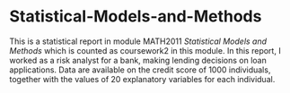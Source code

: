 # Statistical-Models-and-Methods

This is a statistical report in module MATH2011 *Statistical Models and Methods* which is counted as coursework2 in this module. In this report, I worked as a risk analyst for a bank, making lending decisions on loan applications. Data are available on the credit score of 1000 individuals, together with the values of 20 explanatory variables for each individual.
